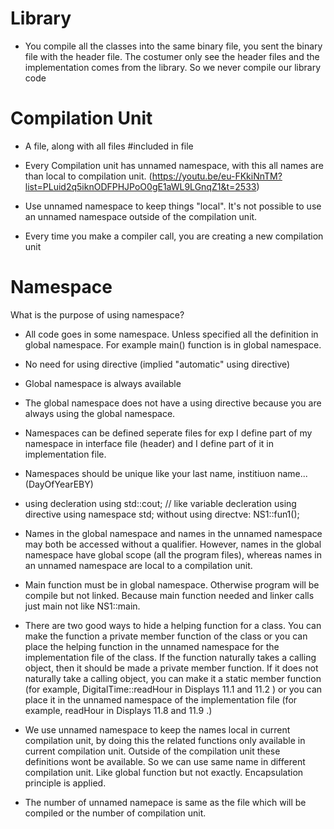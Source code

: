 # Library
* You compile all the classes into the same binary file, you sent the binary
file with the header file. The costumer only see the header files and the implementation
comes from the library. So we never compile our library code 

# Compilation Unit
* A file, along with all files #included in file

* Every Compilation unit has unnamed namespace, with this all names are than local to compilation unit.
  (https://youtu.be/eu-FKkiNnTM?list=PLuid2q5iknODFPHJPoO0gE1aWL9LGnqZ1&t=2533)

* Use unnamed namespace to keep things "local". It's not possible to use an unnamed namespace outside of the compilation unit.

* Every time you make a compiler call, you are creating a new compilation unit

# Namespace
What is the purpose of using namespace?

* All code goes in some namespace. Unless specified all the definition in global namespace. For example main() function is in global namespace.

* No need for using directive (implied "automatic" using directive)

* Global namespace is always available

* The global namespace does not have
a using directive because you are always using the global namespace.

* Namespaces can be defined seperate files for exp I define part of my namespace in interface file (header) and I define part of it in implementation file.

* Namespaces should be unique like your last name, institiuon name... (DayOfYearEBY)

* using decleration
    using std::cout; // like variable decleration
 using directive
    using namespace std;
 without using directve:
    NS1::fun1();


* Names in the global namespace and names in the unnamed namespace may both be
accessed without a qualifier. However, names in the global namespace have global
scope (all the program files), whereas names in an unnamed namespace are local to a
compilation unit.

* Main function must be in global namespace. Otherwise program will be compile but not linked. Because main function needed and linker calls just main not like NS1::main.    

* There are two good ways to hide a helping function for a class. You can make the
function a private member function of the class or you can place the helping function
in the unnamed namespace for the implementation file of the class. If the function
naturally takes a calling object, then it should be made a private member function. If
it does not naturally take a calling object, you can make it a static member function
(for example, DigitalTime::readHour in Displays 11.1 and 11.2 ) or you can place
it in the unnamed namespace of the implementation file (for example, readHour in
Displays 11.8 and 11.9 .)

* We use unnamed namespace to keep the names local in current compilation unit, by doing this the related functions only available in current compilation unit. Outside of the compilation unit these definitions wont be available. So we can use same name in different compilation unit. Like global function but not exactly. Encapsulation principle is applied.

* The number of unnamed namepace is same as the file which will be compiled or the number of compilation unit.